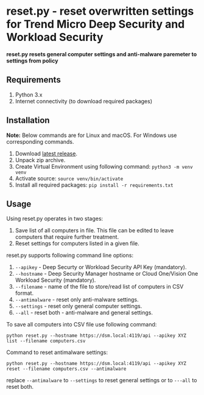 # reset.py - reset overwritten settings for Trend Micro Deep Security and Workload Security

**reset.py resets general computer settings and anti-malware paremeter to settings from policy**

## Requirements
1. Python 3.x
2. Internet connectivity (to download required packages)

## Installation

**Note:** Below commands are for Linux and macOS. For Windows use corresponding commands.

1. Download [latest release](https://github.com/mpkondrashin/reset/archive/refs/heads/master.zip). 
2. Unpack zip archive.
3. Create Virtual Environment using following command: ```python3 -m venv venv```
4. Activate source: ```source venv/bin/activate```
5. Install all required packages: ```pip install -r requirements.txt```

## Usage

Using reset.py operates in two stages:
1. Save list of all computers in file. This file can be edited to leave computers that require further treatment.
2. Reset settings for computers listed in a given file.

reset.py supports following command line options:
1. ```--apikey``` - Deep Securty or Workload Security API Key (mandatory).
2. ```--hostname``` - Deep Security Manager hostname or Cloud One/Vision One Workload Security  (mandatory).
3. ```--filename``` - name of the file to store/read list of computers in CSV format.
4. ```--antimalware``` - reset only anti-malware settings.
5. ```--settings``` - reset only general computer settings.
6. ```--all``` - reset both - anti-malware and general settings.

To save all computers into CSV file use following command:
```commandline
python reset.py --hostname https://dsm.local:4119/api --apikey XYZ list --filename computers.csv
```

Command to reset antimalware settings:
```commandline
python reset.py --hostname https://dsm.local:4119/api --apikey XYZ reset --filename computers.csv --antimalware
```

replace ```--antimalware``` to ```--settings``` to reset general settings or to ```---all``` to reset both.
